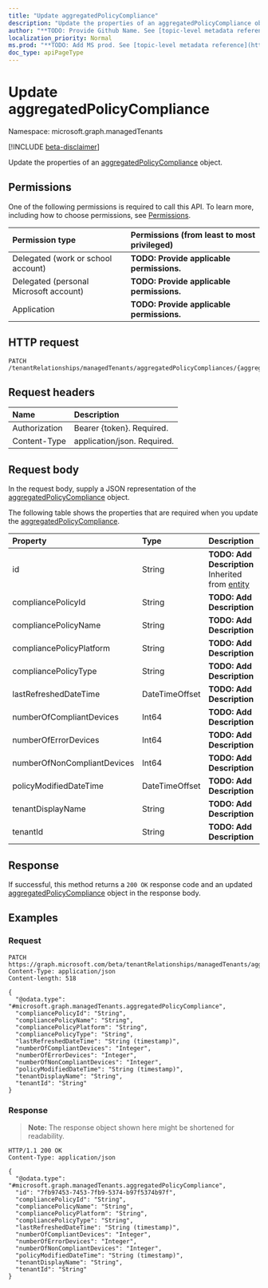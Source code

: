 ```yaml
---
title: "Update aggregatedPolicyCompliance"
description: "Update the properties of an aggregatedPolicyCompliance object."
author: "**TODO: Provide Github Name. See [topic-level metadata reference](https://msgo.azurewebsites.net/add/document/guidelines/metadata.html#topic-level-metadata)**"
localization_priority: Normal
ms.prod: "**TODO: Add MS prod. See [topic-level metadata reference](https://msgo.azurewebsites.net/add/document/guidelines/metadata.html#topic-level-metadata)**"
doc_type: apiPageType
---
```


# Update aggregatedPolicyCompliance
Namespace: microsoft.graph.managedTenants

[!INCLUDE [beta-disclaimer](../../includes/beta-disclaimer.md)]

Update the properties of an [aggregatedPolicyCompliance](../resources/managedtenants-aggregatedpolicycompliance.md) object.

## Permissions
One of the following permissions is required to call this API. To learn more, including how to choose permissions, see [Permissions](/graph/permissions-reference).

|Permission type|Permissions (from least to most privileged)|
|:---|:---|
|Delegated (work or school account)|**TODO: Provide applicable permissions.**|
|Delegated (personal Microsoft account)|**TODO: Provide applicable permissions.**|
|Application|**TODO: Provide applicable permissions.**|

## HTTP request

<!-- {
  "blockType": "ignored"
}
-->
``` http
PATCH /tenantRelationships/managedTenants/aggregatedPolicyCompliances/{aggregatedPolicyComplianceId}
```

## Request headers
|Name|Description|
|:---|:---|
|Authorization|Bearer {token}. Required.|
|Content-Type|application/json. Required.|

## Request body
In the request body, supply a JSON representation of the [aggregatedPolicyCompliance](../resources/managedtenants-aggregatedpolicycompliance.md) object.

The following table shows the properties that are required when you update the [aggregatedPolicyCompliance](../resources/managedtenants-aggregatedpolicycompliance.md).

|Property|Type|Description|
|:---|:---|:---|
|id|String|**TODO: Add Description** Inherited from [entity](../resources/managedtenants-entity.md)|
|compliancePolicyId|String|**TODO: Add Description**|
|compliancePolicyName|String|**TODO: Add Description**|
|compliancePolicyPlatform|String|**TODO: Add Description**|
|compliancePolicyType|String|**TODO: Add Description**|
|lastRefreshedDateTime|DateTimeOffset|**TODO: Add Description**|
|numberOfCompliantDevices|Int64|**TODO: Add Description**|
|numberOfErrorDevices|Int64|**TODO: Add Description**|
|numberOfNonCompliantDevices|Int64|**TODO: Add Description**|
|policyModifiedDateTime|DateTimeOffset|**TODO: Add Description**|
|tenantDisplayName|String|**TODO: Add Description**|
|tenantId|String|**TODO: Add Description**|



## Response

If successful, this method returns a `200 OK` response code and an updated [aggregatedPolicyCompliance](../resources/managedtenants-aggregatedpolicycompliance.md) object in the response body.

## Examples

### Request
<!-- {
  "blockType": "request",
  "name": "update_aggregatedpolicycompliance"
}
-->
``` http
PATCH https://graph.microsoft.com/beta/tenantRelationships/managedTenants/aggregatedPolicyCompliances/{aggregatedPolicyComplianceId}
Content-Type: application/json
Content-length: 518

{
  "@odata.type": "#microsoft.graph.managedTenants.aggregatedPolicyCompliance",
  "compliancePolicyId": "String",
  "compliancePolicyName": "String",
  "compliancePolicyPlatform": "String",
  "compliancePolicyType": "String",
  "lastRefreshedDateTime": "String (timestamp)",
  "numberOfCompliantDevices": "Integer",
  "numberOfErrorDevices": "Integer",
  "numberOfNonCompliantDevices": "Integer",
  "policyModifiedDateTime": "String (timestamp)",
  "tenantDisplayName": "String",
  "tenantId": "String"
}
```


### Response
>**Note:** The response object shown here might be shortened for readability.
<!-- {
  "blockType": "response",
  "truncated": true
}
-->
``` http
HTTP/1.1 200 OK
Content-Type: application/json

{
  "@odata.type": "#microsoft.graph.managedTenants.aggregatedPolicyCompliance",
  "id": "7fb97453-7453-7fb9-5374-b97f5374b97f",
  "compliancePolicyId": "String",
  "compliancePolicyName": "String",
  "compliancePolicyPlatform": "String",
  "compliancePolicyType": "String",
  "lastRefreshedDateTime": "String (timestamp)",
  "numberOfCompliantDevices": "Integer",
  "numberOfErrorDevices": "Integer",
  "numberOfNonCompliantDevices": "Integer",
  "policyModifiedDateTime": "String (timestamp)",
  "tenantDisplayName": "String",
  "tenantId": "String"
}
```

